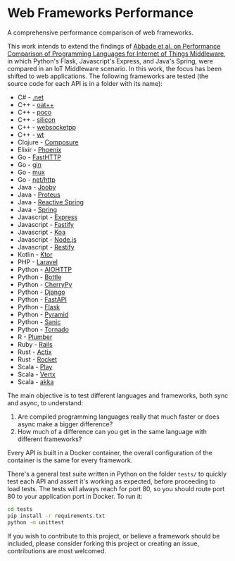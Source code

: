 # Web Frameworks Performance

A comprehensive performance comparison of web frameworks.

This work intends to extend the findings of [Abbade et al. on Performance Comparison of Programming Languages for Internet of Things Middleware](https://onlinelibrary.wiley.com/doi/abs/10.1002/ett.3891), in which Python's Flask, Javascript's Express, and Java's Spring, were compared in an IoT Middleware scenario. In this work, the focus has been shifted to web applications. The following frameworks are tested (the source code for each API is in a folder with its name):

+ C# - [.net](https://docs.microsoft.com/en-us/dotnet/)
+ C++ - [oat++](https://github.com/oatpp/oatpp)
+ C++ - [poco](https://pocoproject.org/)
+ C++ - [silicon](https://github.com/matt-42/silicon)
+ C++ - [websocketpp](https://github.com/zaphoyd/websocketpp)
+ C++ - [wt](https://www.webtoolkit.eu/wt/)
+ Clojure - [Composure](https://github.com/metosin/compojure-api)
+ Elixir - [Phoenix](https://www.phoenixframework.org/)
+ Go - [FastHTTP](https://github.com/valyala/fasthttp)
+ Go - [gin](https://github.com/gin-gonic/gin)
+ Go - [mux](https://github.com/gorilla/mux)
+ Go - [net/http](https://golang.org/pkg/net/http/)
+ Java - [Jooby](https://github.com/jooby-project/jooby)
+ Java - [Proteus](https://github.com/noboomu/proteus)
+ Java - [Reactive Spring](https://spring.io/reactive)
+ Java - [Spring](https://spring.io/)
+ Javascript - [Express](https://expressjs.com/)
+ Javascript - [Fastify](https://www.fastify.io/)
+ Javascript - [Koa](https://koajs.com/)
+ Javascript - [Node.js](https://nodejs.org/en/)
+ Javascript - [Restify](http://restify.com/)
+ Kotlin - [Ktor](https://ktor.io/)
+ PHP - [Laravel](https://laravel.com/)
+ Python - [AIOHTTP](https://docs.aiohttp.org/en/stable/)
+ Python - [Bottle](https://bottlepy.org/docs/dev/)
+ Python - [CherryPy](https://cherrypy.org/)
+ Python - [Django](https://www.djangoproject.com/)
+ Python - [FastAPI](https://fastapi.tiangolo.com/)
+ Python - [Flask](https://flask.palletsprojects.com/en/1.1.x/)
+ Python - [Pyramid](https://trypyramid.com/)
+ Python - [Sanic](https://sanic.readthedocs.io/en/latest/)
+ Python - [Tornado](https://www.tornadoweb.org/en/stable/)
+ R - [Plumber](https://www.rplumber.io/)
+ Ruby - [Rails](https://rubyonrails.org/)
+ Rust - [Actix](https://actix.rs/)
+ Rust - [Rocket](https://github.com/SergioBenitez/Rocket)
+ Scala - [Play](https://www.playframework.com/)
+ Scala - [Vertx](https://vertx.io/)
+ Scala - [akka](https://akka.io/)

The main objective is to test different languages and frameworks, both sync and async, to understand:

1. Are compiled programming languages really that much faster or does async make a bigger difference?
2. How much of a difference can you get in the same language with different frameworks?

Every API is built in a Docker container, the overall configuration of the container is the same for every framework.

There's a general test suite written in Python on the folder `tests/` to quickly test each API and assert it's working as expected, before proceeding to load tests. The tests will always reach for port 80, so you should route port 80 to your application port in Docker. To run it:

```sh
cd tests
pip install -r requirements.txt
python -m unittest
```

If you wish to contribute to this project, or believe a framework should be included, please consider forking this project or creating an issue, contributions are most welcomed.
